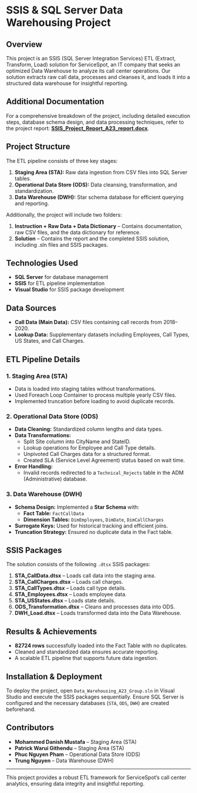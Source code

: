 # SSIS & SQL Server Data Warehousing Project

## Overview
This project is an SSIS (SQL Server Integration Services) ETL (Extract, Transform, Load) solution for ServiceSpot, an IT company that seeks an optimized Data Warehouse to analyze its call center operations. Our solution extracts raw call data, processes and cleanses it, and loads it into a structured data warehouse for insightful reporting.

## Additional Documentation
For a comprehensive breakdown of the project, including detailed execution steps, database schema design, and data processing techniques, refer to the project report: [**SSIS_Project_Report_A23_report.docx**](https://github.com/nguyenpham0297/etl-call-center-data/blob/main/2.%20Solution/SSIS_Project_Report_A23%20_%20report.docx).

## Project Structure
The ETL pipeline consists of three key stages:
1. **Staging Area (STA):** Raw data ingestion from CSV files into SQL Server tables.
2. **Operational Data Store (ODS):** Data cleansing, transformation, and standardization.
3. **Data Warehouse (DWH):** Star schema database for efficient querying and reporting.

Additionally, the project will include two folders:
1.	**Instruction + Raw Data + Data Dictionary** – Contains documentation, raw CSV files, and the data dictionary for reference.
2.	**Solution** – Contains the report and the completed SSIS solution, including .sln files and SSIS packages.

## Technologies Used
- **SQL Server** for database management
- **SSIS** for ETL pipeline implementation
- **Visual Studio** for SSIS package development

## Data Sources
- **Call Data (Main Data):** CSV files containing call records from 2018–2020.
- **Lookup Data:** Supplementary datasets including Employees, Call Types, US States, and Call Charges.

## ETL Pipeline Details
### 1. Staging Area (STA)
- Data is loaded into staging tables without transformations.
- Used Foreach Loop Container to process multiple yearly CSV files.
- Implemented truncation before loading to avoid duplicate records.

### 2. Operational Data Store (ODS)
- **Data Cleaning:** Standardized column lengths and data types.
- **Data Transformations:**
  - Split Site column into CityName and StateID.
  - Lookup operations for Employee and Call Type details.
  - Unpivoted Call Charges data for a structured format.
  - Created SLA (Service Level Agreement) status based on wait time.
- **Error Handling:**
  - Invalid records redirected to a `Technical_Rejects` table in the ADM (Administrative) database.

### 3. Data Warehouse (DWH)
- **Schema Design:** Implemented a **Star Schema** with:
  - **Fact Table:** `FactCallData`
  - **Dimension Tables:** `DimEmployees`, `DimDate`, `DimCallCharges`
- **Surrogate Keys:** Used for historical tracking and efficient joins.
- **Truncation Strategy:** Ensured no duplicate data in the Fact table.

## SSIS Packages
The solution consists of the following `.dtsx` SSIS packages:
1. **STA_CallData.dtsx** – Loads call data into the staging area.
2. **STA_CallCharges.dtsx** – Loads call charges.
3. **STA_CallTypes.dtsx** – Loads call type details.
4. **STA_Employees.dtsx** – Loads employee data.
5. **STA_USStates.dtsx** – Loads state details.
6. **ODS_Transformation.dtsx** – Cleans and processes data into ODS.
7. **DWH_Load.dtsx** – Loads transformed data into the Data Warehouse.

## Results & Achievements
- **82724 rows** successfully loaded into the Fact Table with no duplicates.
- Cleaned and standardized data ensures accurate reporting.
- A scalable ETL pipeline that supports future data ingestion.

## Installation & Deployment
To deploy the project, open `Data_Warehousing_A23_Group.sln` in Visual Studio and execute the SSIS packages sequentially. Ensure SQL Server is configured and the necessary databases (`STA`, `ODS`, `DWH`) are created beforehand.

## Contributors
- **Mohammed Danish Mustafa** – Staging Area (STA)
- **Patrick Warui Githendu** – Staging Area (STA)
- **Phuc Nguyen Pham** – Operational Data Store (ODS)
- **Trung Nguyen** – Data Warehouse (DWH)

---
This project provides a robust ETL framework for ServiceSpot’s call center analytics, ensuring data integrity and insightful reporting.

